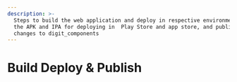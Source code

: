 ```yaml
---
description: >-
  Steps to build the web application and deploy in respective environment, build
  the APK and IPA for deploying in  Play Store and app store, and publish the
  changes to digit_components
---
```


# Build Deploy & Publish

